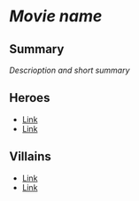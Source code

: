 # *Movie name*

## Summary
*Descrioption and short summary*

## Heroes
- [Link](http://a.com)
- [Link](http://a.com)

## Villains
- [Link](http://a.com)
- [Link](http://a.com)